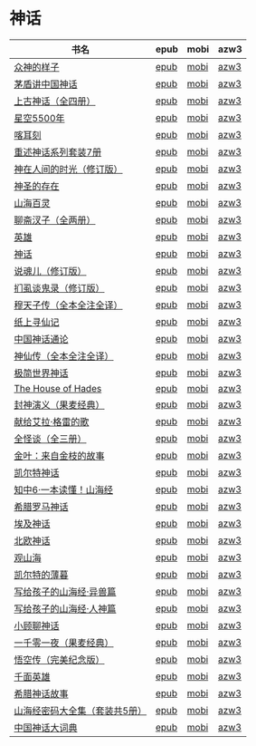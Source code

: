# 神话

| 书名 | epub | mobi | azw3 |
| --- | --- | --- | --- |
| [众神的样子](http://ct.dalanmei.com/f/31084289-771229357-7e9576) | [epub](http://ct.dalanmei.com/f/31084289-771229357-7e9576) | [mobi](http://ct.dalanmei.com/f/31084289-771240953-ec8a72) | [azw3](http://ct.dalanmei.com/f/31084289-771232994-f6f78f) |
| [茅盾讲中国神话](http://ct.dalanmei.com/f/31084289-570170703-5778e1) | [epub](http://ct.dalanmei.com/f/31084289-570170703-5778e1) | [mobi](http://ct.dalanmei.com/f/31084289-570288981-851f54) | [azw3](http://ct.dalanmei.com/f/31084289-570359210-2dfe5f) |
| [上古神话（全四册）](http://ct.dalanmei.com/f/31084289-570163756-8d71b6) | [epub](http://ct.dalanmei.com/f/31084289-570163756-8d71b6) | [mobi](http://ct.dalanmei.com/f/31084289-570316024-1cca60) | [azw3](http://ct.dalanmei.com/f/31084289-571380759-c82508) |
| [星空5500年](http://ct.dalanmei.com/f/31084289-570164911-8fabec) | [epub](http://ct.dalanmei.com/f/31084289-570164911-8fabec) | [mobi](http://ct.dalanmei.com/f/31084289-570316895-f6d114) | [azw3](http://ct.dalanmei.com/f/31084289-571384195-82ccad) |
| [喀耳刻](http://ct.dalanmei.com/f/31084289-570156433-f1b0c8) | [epub](http://ct.dalanmei.com/f/31084289-570156433-f1b0c8) | [mobi](http://ct.dalanmei.com/f/31084289-570331489-4b06c0) | [azw3](http://ct.dalanmei.com/f/31084289-571398604-d51ed5) |
| [重述神话系列套装7册](http://ct.dalanmei.com/f/31084289-570156473-2dc503) | [epub](http://ct.dalanmei.com/f/31084289-570156473-2dc503) | [mobi](http://ct.dalanmei.com/f/31084289-570331963-57e300) | [azw3](http://ct.dalanmei.com/f/31084289-571398817-da482f) |
| [神在人间的时光（修订版）](http://ct.dalanmei.com/f/31084289-571732028-8b1010) | [epub](http://ct.dalanmei.com/f/31084289-571732028-8b1010) | [mobi](http://ct.dalanmei.com/f/31084289-572052019-b6e584) | [azw3](http://ct.dalanmei.com/f/31084289-572084198-5526f1) |
| [神圣的存在](http://ct.dalanmei.com/f/31084289-571731733-e06e22) | [epub](http://ct.dalanmei.com/f/31084289-571731733-e06e22) | [mobi](http://ct.dalanmei.com/f/31084289-572063282-975782) | [azw3](http://ct.dalanmei.com/f/31084289-572084788-9eecbf) |
| [山海百灵](http://ct.dalanmei.com/f/31084289-571731629-47d3a3) | [epub](http://ct.dalanmei.com/f/31084289-571731629-47d3a3) | [mobi](http://ct.dalanmei.com/f/31084289-572064310-0777a2) | [azw3](http://ct.dalanmei.com/f/31084289-572084867-fdf6aa) |
| [聊斋汊子（全两册）](http://ct.dalanmei.com/f/31084289-571730959-9f970a) | [epub](http://ct.dalanmei.com/f/31084289-571730959-9f970a) | [mobi](http://ct.dalanmei.com/f/31084289-572068845-c8d1ef) | [azw3](http://ct.dalanmei.com/f/31084289-572086786-54e13e) |
| [英雄](http://ct.dalanmei.com/f/31084289-571724573-7563c3) | [epub](http://ct.dalanmei.com/f/31084289-571724573-7563c3) | [mobi](http://ct.dalanmei.com/f/31084289-572112184-e078f1) | [azw3](http://ct.dalanmei.com/f/31084289-572116028-e3e1f6) |
| [神话](http://ct.dalanmei.com/f/31084289-571724264-1c347e) | [epub](http://ct.dalanmei.com/f/31084289-571724264-1c347e) | [mobi](http://ct.dalanmei.com/f/31084289-572112266-f6474d) | [azw3](http://ct.dalanmei.com/f/31084289-572116157-9acd76) |
| [说魂儿（修订版）](http://ct.dalanmei.com/f/31084289-571711196-9877ff) | [epub](http://ct.dalanmei.com/f/31084289-571711196-9877ff) | [mobi](http://ct.dalanmei.com/f/31084289-572114831-77b58d) | [azw3](http://ct.dalanmei.com/f/31084289-572134287-ab130e) |
| [扪虱谈鬼录（修订版）](http://ct.dalanmei.com/f/31084289-571711193-7a0bd0) | [epub](http://ct.dalanmei.com/f/31084289-571711193-7a0bd0) | [mobi](http://ct.dalanmei.com/f/31084289-572114833-77ccf3) | [azw3](http://ct.dalanmei.com/f/31084289-572134295-5765a1) |
| [穆天子传（全本全注全译）](http://ct.dalanmei.com/f/31084289-571689297-1e574a) | [epub](http://ct.dalanmei.com/f/31084289-571689297-1e574a) | [mobi](http://ct.dalanmei.com/f/31084289-572115969-b46b2a) | [azw3](http://ct.dalanmei.com/f/31084289-572151874-c71db4) |
| [纸上寻仙记](http://ct.dalanmei.com/f/31084289-571678484-fe337e) | [epub](http://ct.dalanmei.com/f/31084289-571678484-fe337e) | [mobi](http://ct.dalanmei.com/f/31084289-572116110-dbb3fb) | [azw3](http://ct.dalanmei.com/f/31084289-572157151-a2ef27) |
| [中国神话通论](http://ct.dalanmei.com/f/31084289-571638377-2febff) | [epub](http://ct.dalanmei.com/f/31084289-571638377-2febff) | [mobi](http://ct.dalanmei.com/f/31084289-572121085-72ba2c) | [azw3](http://ct.dalanmei.com/f/31084289-572182587-f15825) |
| [神仙传（全本全注全译）](http://ct.dalanmei.com/f/31084289-571534108-453380) | [epub](http://ct.dalanmei.com/f/31084289-571534108-453380) | [mobi](http://ct.dalanmei.com/f/31084289-571803945-45ea21) | [azw3](http://ct.dalanmei.com/f/31084289-572195430-d35235) |
| [极简世界神话](http://ct.dalanmei.com/f/31084289-571548688-4380d2) | [epub](http://ct.dalanmei.com/f/31084289-571548688-4380d2) | [mobi](http://ct.dalanmei.com/f/31084289-571820190-8939a9) | [azw3](http://ct.dalanmei.com/f/31084289-572199339-81f9e4) |
| [The House of Hades](http://ct.dalanmei.com/f/31084289-571559897-396e0c) | [epub](http://ct.dalanmei.com/f/31084289-571559897-396e0c) | [mobi](http://ct.dalanmei.com/f/31084289-571983594-3eee95) | [azw3](http://ct.dalanmei.com/f/31084289-572211907-563467) |
| [封神演义（果麦经典）](http://ct.dalanmei.com/f/31084289-571614908-b041b9) | [epub](http://ct.dalanmei.com/f/31084289-571614908-b041b9) | [mobi](http://ct.dalanmei.com/f/31084289-571732873-89bb90) | [azw3](http://ct.dalanmei.com/f/31084289-571912948-bc2e53) |
| [献给艾拉·格雷的歌](http://ct.dalanmei.com/f/31084289-571604022-5df9c0) | [epub](http://ct.dalanmei.com/f/31084289-571604022-5df9c0) | [mobi](http://ct.dalanmei.com/f/31084289-571737328-ffd53f) | [azw3](http://ct.dalanmei.com/f/31084289-571916454-405381) |
| [全怪谈（全三册）](http://ct.dalanmei.com/f/31084289-571603834-cd96f8) | [epub](http://ct.dalanmei.com/f/31084289-571603834-cd96f8) | [mobi](http://ct.dalanmei.com/f/31084289-571737519-79972b) | [azw3](http://ct.dalanmei.com/f/31084289-571916596-85219e) |
| [金叶：来自金枝的故事](http://ct.dalanmei.com/f/31084289-571594254-e59d67) | [epub](http://ct.dalanmei.com/f/31084289-571594254-e59d67) | [mobi](http://ct.dalanmei.com/f/31084289-572127009-23ea29) | [azw3](http://ct.dalanmei.com/f/31084289-571984757-fdd3b9) |
| [凯尔特神话](http://ct.dalanmei.com/f/31084289-571538404-049c92) | [epub](http://ct.dalanmei.com/f/31084289-571538404-049c92) | [mobi](http://ct.dalanmei.com/f/31084289-571806544-1003ee) | [azw3](http://ct.dalanmei.com/f/31084289-571991761-97cbf8) |
| [知中6·一本读懂！山海经](http://ct.dalanmei.com/f/31084289-571541725-fc4acd) | [epub](http://ct.dalanmei.com/f/31084289-571541725-fc4acd) | [mobi](http://ct.dalanmei.com/f/31084289-571810699-5eb268) | [azw3](http://ct.dalanmei.com/f/31084289-572011361-d943f6) |
| [希腊罗马神话](http://ct.dalanmei.com/f/31084289-571542241-d82eb1) | [epub](http://ct.dalanmei.com/f/31084289-571542241-d82eb1) | [mobi](http://ct.dalanmei.com/f/31084289-571811749-283f2a) | [azw3](http://ct.dalanmei.com/f/31084289-572013926-b19f7c) |
| [埃及神话](http://ct.dalanmei.com/f/31084289-571542275-e31938) | [epub](http://ct.dalanmei.com/f/31084289-571542275-e31938) | [mobi](http://ct.dalanmei.com/f/31084289-571811797-3160d5) | [azw3](http://ct.dalanmei.com/f/31084289-572013950-d292ef) |
| [北欧神话](http://ct.dalanmei.com/f/31084289-571542316-a255a7) | [epub](http://ct.dalanmei.com/f/31084289-571542316-a255a7) | [mobi](http://ct.dalanmei.com/f/31084289-571811839-eb4fc7) | [azw3](http://ct.dalanmei.com/f/31084289-572013984-064c3e) |
| [观山海](http://ct.dalanmei.com/f/31084289-571546648-7e02bc) | [epub](http://ct.dalanmei.com/f/31084289-571546648-7e02bc) | [mobi](http://ct.dalanmei.com/f/31084289-571815653-ea0ab5) | [azw3](http://ct.dalanmei.com/f/31084289-572020875-72d521) |
| [凯尔特的薄暮](http://ct.dalanmei.com/f/31084289-571549349-27510d) | [epub](http://ct.dalanmei.com/f/31084289-571549349-27510d) | [mobi](http://ct.dalanmei.com/f/31084289-571829711-f7c21a) | [azw3](http://ct.dalanmei.com/f/31084289-572065110-c0113c) |
| [写给孩子的山海经·异兽篇](http://ct.dalanmei.com/f/31084289-571556242-53bf9e) | [epub](http://ct.dalanmei.com/f/31084289-571556242-53bf9e) | [mobi](http://ct.dalanmei.com/f/31084289-571913138-220e15) | [azw3](http://ct.dalanmei.com/f/31084289-572073356-fd683d) |
| [写给孩子的山海经·人神篇](http://ct.dalanmei.com/f/31084289-571556261-79dd0f) | [epub](http://ct.dalanmei.com/f/31084289-571556261-79dd0f) | [mobi](http://ct.dalanmei.com/f/31084289-571913161-f12563) | [azw3](http://ct.dalanmei.com/f/31084289-572073373-cdeb89) |
| [小顾聊神话](http://ct.dalanmei.com/f/31084289-571502043-34ab12) | [epub](http://ct.dalanmei.com/f/31084289-571502043-34ab12) | [mobi](http://ct.dalanmei.com/f/31084289-571775416-fb34f3) | [azw3](http://ct.dalanmei.com/f/31084289-571875499-480458) |
| [一千零一夜（果麦经典）](http://ct.dalanmei.com/f/31084289-571526302-586323) | [epub](http://ct.dalanmei.com/f/31084289-571526302-586323) | [mobi](http://ct.dalanmei.com/f/31084289-571781125-b09a84) | [azw3](http://ct.dalanmei.com/f/31084289-571880983-947913) |
| [悟空传（完美纪念版）](http://ct.dalanmei.com/f/31084289-571451257-70227e) | [epub](http://ct.dalanmei.com/f/31084289-571451257-70227e) | [mobi](http://ct.dalanmei.com/f/31084289-571784839-0ee763) | [azw3](http://ct.dalanmei.com/f/31084289-571885213-5de74d) |
| [千面英雄](None) | [epub](None) | [mobi](None) | [azw3](None) |
| [希腊神话故事](http://ct.dalanmei.com/f/31084289-582937752-dc3eb1) | [epub](http://ct.dalanmei.com/f/31084289-582937752-dc3eb1) | [mobi](http://ct.dalanmei.com/f/31084289-582968871-8b0cf4) | [azw3](http://ct.dalanmei.com/f/31084289-582968455-f4125c) |
| [山海经密码大全集（套装共5册）](http://ct.dalanmei.com/f/31084289-571454073-b005a8) | [epub](http://ct.dalanmei.com/f/31084289-571454073-b005a8) | [mobi](http://ct.dalanmei.com/f/31084289-571787516-7c8868) | [azw3](http://ct.dalanmei.com/f/31084289-571887546-f78315) |
| [中国神话大词典](http://ct.dalanmei.com/f/31084289-571458815-06111a) | [epub](http://ct.dalanmei.com/f/31084289-571458815-06111a) | [mobi](http://ct.dalanmei.com/f/31084289-571792247-4dec0d) | [azw3](http://ct.dalanmei.com/f/31084289-571903453-059b75) |
